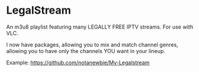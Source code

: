<h1>LegalStream</h1>
An m3u8 playlist featuring many LEGALLY FREE IPTV streams. For use with VLC.

I now have packages, allowing you to mix and match channel genres, allowing you to have only the channels YOU want in your lineup.

Example: https://github.com/notanewbie/My-Legalstream
